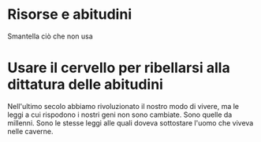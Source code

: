 # Risorse e abitudini

Smantella ciò che non usa

# Usare il cervello per ribellarsi alla dittatura delle abitudini

Nell'ultimo secolo abbiamo rivoluzionato il nostro modo di vivere, ma le leggi a cui rispodono i nostri geni non sono cambiate. Sono quelle da millenni. Sono le stesse leggi alle quali doveva sottostare l'uomo che viveva nelle caverne.

<!--stackedit_data:
eyJoaXN0b3J5IjpbLTIwOTg0MjI5NDBdfQ==
-->
